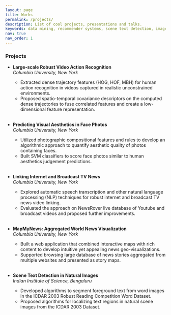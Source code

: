 ```yaml
---
layout: page
title: Works
permalink: /projects/
description: List of cool projects, presentations and talks.
keywords: data mining, recommender systems, scene text detection, image aesthetics, computer vision, data visualization
nav: true
nav_order: 1
---
```

<div><h3>Projects</h3></div>

* **Large-scale Robust Video Action Recognition**  
*Columbia University, New York*
  * Extracted dense trajectory features (HOG, HOF, MBH) for human action recognition in videos captured in realistic unconstrained environments.
  * Proposed spatio-temporal covariance descriptors on the computed dense trajectories to fuse correlated features and create a low-dimensional feature representation.
<br><br>

* **Predicting Visual Aesthetics in Face Photos**  
*Columbia University, New York*
  * Utilized photographic compositional features and rules to develop an algorithmic approach to quantify aesthetic quality of photos containing faces.
  * Built SVM classifiers to score face photos similar to human aesthetics judgement predictions.
<br><br>

* **Linking Internet and Broadcast TV News**  
*Columbia University, New York*
  * Explored automatic speech transcription and other natural language processing (NLP) techniques for robust internet and broadcast TV news video linking.
  * Evaluated the approach on NewsRover live database of Youtube and broadcast videos and proposed further improvements.
<br><br>

* **MapMyNews: Aggregated World News Visualization**  
*Columbia University, New York*
  * Built a web application that combined interactive maps with rich content to develop intuitive yet appealing news geo-visualizations.
  * Supported browsing large database of news stories aggregated from multiple websites and presented as story maps.
<br><br>

* **Scene Text Detection in Natural Images**  
*Indian Institute of Science, Bengaluru*
  * Developed algorithms to segment foreground text from word images in the ICDAR 2003 Robust Reading Competition Word Dataset.
  * Proposed algorithms for localizing text regions in natural scene images from the ICDAR 2003 Dataset.
<br><br>